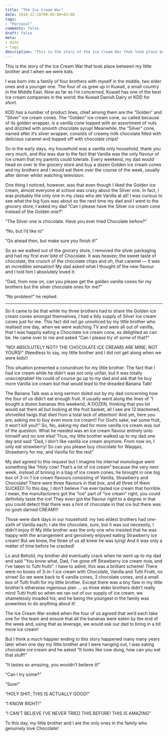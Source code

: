 ```yaml
---
title: "The Ice Cream War"
date: 2018-12-28T00:09:00+03:00
tags:
- "Personal"
comments: false
draft: false
meta:
- date
- tags
description: "This is the story of the Ice Cream War that took place between my little brother and I when we were kids."
---
```

This is the story of the Ice Cream War that took place between my little brother and I when we were kids.

I was born into a family of four brothers with myself in the middle, two elder ones and a younger one. The four of us grew up in Kuwait, a small country in the Middle East. Now as far as I’m concerned, Kuwait has one of the best Ice cream companies in the world: the Kuwait Danish Dairy or KDD for short.

KDD has a number of product lines, chief among them are the “Golden” and “Silver” ice cream cones. The “Golden” ice cream cone, so called because of its golden wrapper, is a vanilla cone topped with an assortment of nuts and drizzled with smooth chocolate syrup! Meanwhile, the “Silver” cone, named after it’s silver wrapper, consists of creamy milk chocolate filled with delicious caramel and topped off with chocolate chips!

So in the early days, my household was a vanilla only household, thank you very much, and this was due to the fact that Vanilla was the only flavour of ice cream that my parents could tolerate. Every weekend, my dad would head on over to the grocery store and buy a dozen Golden ice cream cones and my brothers and I would eat them over the course of the week, usually after dinner whilst watching television.

One thing I noticed, however, was that even though I liked the Golden ice cream, almost everyone at school was crazy about the Silver one. In fact, I was probably the only one in my class who ate Vanilla at all! I was curious to see what the big fuss was about so the next time my dad and I went to the grocery store, I asked my dad “Can I please have the Silver ice cream cone instead of the Golden one?”

“The Silver one is chocolate. Have you ever tried Chocolate before?”

“No, but I’d like to”

“Go ahead then, but make sure you finish it!”

So as we walked out of the grocery store, I removed the silver packaging and had my first ever bite of Chocolate.
It was heaven; the sweet taste of chocolate, the crunch of the chocolate chips and oh, that caramel — it was an incredible sensation! My dad asked what I thought of the new flavour and I told him I absolutely loved it:

“Dad, from now on, can you please get the golden vanilla cones for my brothers but the silver chocolate ones for me?”

“No problem!” he replied.

***

So it came to be that while my three brothers had to share the Golden ice cream cones amongst themselves, I had a tidy supply of Silver Ice cream cones just for me. This fact did not go unnoticed by my little brother who realised one day, when we were watching TV and were all out of vanilla, that I was happily eating a Chocolate ice cream cone, as delighted as can be. He came over to me and asked “Can I please try of some of that?”

“NO! ABSOLUTELY NOT!! THE CHOCOLATE ICE CREAMS ARE MINE, NOT YOURS!” (Needless to say, my little brother and I did not get along when we were kids!)

This situation presented a conundrum for my little brother. The fact that I had ice cream while he didn’t was not only unfair, but it was totally unacceptable! He could of course go up to my dad and ask that he buy more Vanilla ice cream but that would lead to the dreaded Banana Talk!

The Banana Talk was a long sermon doled out by my dad concerning how the four of us didn’t eat enough fruit. It usually went along the lines of “I bought a dozen bananas this weekend, A DOZEN, thinking that you lot would eat them all but looking at the fruit basket, all I see are 12 blackened, shrivelled twigs that died from a total lack of attention! And yet, here you are, asking me to buy even more ice cream!! For God’s sake, eat some fruit, it won’t kill you!!”
So, No, asking my dad for more vanilla ice cream was out of the question. What he needed was an ice cream flavour entirely unto himself and no one else! Thus, my little brother walked up to my dad one day and said “Dad, I don’t like vanilla ice cream anymore. From now on, I only eat strawberry! So can you please buy chocolate for Waqqas, Strawberry for me, and Vanilla for the rest”

My dad agreed to this request but I imagine his internal monologue went something like “Holy cow! That’s a lot of ice cream” because the very next week, instead of brining in a bag of ice cream cones, he brought in one big box of 3-in-1 ice cream flavours consisting of Vanilla, Strawberry and Chocolate! There were three flavours in that box, and all three of them SUCKED! To this day, I don’t believe I’ve ever tasted ice cream that horrible. I mean, the manufacturers got the “ice” part of “ice cream” right, you could definitely taste the ice! They even got the flavour right to a degree in that you could detect that there was a hint of chocolate in that ice but there was no gosh darned CREAM!!!

Those were dark days in our household: my two eldest brothers had one-sixth of Vanilla each; I ate the chocolate, sure, but it was out necessity, I didn’t enjoy it! My little brother was the only one who insisted that he was happy with the arrangement and genuinely enjoyed eating Strawberry ice cream! But we knew, the three of us all knew he was lying! And it was only a matter of time before he cracked!

Lo and Behold, my brother did eventually crack when he went up to my dad and said “You know what, Dad, I’ve gone off Strawberry ice cream now, and I’ve taken to Tutti frutti”. I have to admit, this was a brilliant scheme! There were no boxes of 3-in-1 ice cream with Chocolate, Vanilla and Tutti Frutti, no sirree! So we were back to 6 vanilla cones, 3 chocolate cones, and a small box of Tutti frutti for my little brother. Except there was a tiny flaw in my little brother’s otherwise ingenious plan … us three elder brothers didn’t really mind Tutti frutti so when we ran out of our supply of ice cream, we shamelessly invaded his; and he being the youngest in the family was powerless to do anything about it!

The Ice Cream War ended when the four of us agreed that we’d each take one for the team and ensure that all the bananas were eaten by the end of the week and, using that as leverage, we would ask our dad to bring in a bit more ice cream!

But I think a much happier ending to this story happened many many years later when one day my little brother and I were hanging out, I was eating chocolate ice cream and he asked “It looks like cow dung, how can you eat that stuff!”

“It tastes so amazing, you wouldn’t believe it!”

“Can I try some?”

“Sure!”

“HOLY SHIT, THIS IS ACTUALLY GOOD!”

“I KNOW RIGHT!”

“I CAN’T BELIEVE I’VE NEVER TRIED THIS BEFORE! THIS IS AMAZING”

To this day, my little brother and I are the only ones in the family who genuinely love Chocolate!
